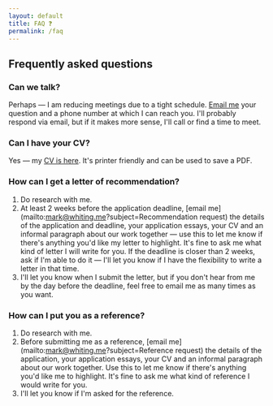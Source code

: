 ```yaml
---
layout: default
title: FAQ ❓
permalink: /faq
---
```


## Frequently asked questions

### Can we talk?
Perhaps — I am reducing meetings due to a tight schedule. [Email me](mailto:mark@whiting.me) your question and a phone number at which I can reach you. I'll probably respond via email, but if it makes more sense, I'll call or find a time to meet.

### Can I have your CV?
Yes — my [CV is here](https://whiting.me/cv). It's printer friendly and can be used to save a PDF.

### How can I get a letter of recommendation?
1. Do research with me.  
2. At least 2 weeks before the application deadline, [email me](mailto:mark@whiting.me?subject=Recommendation request) the details of the application and deadline, your application essays, your CV and an informal paragraph about our work together — use this to let me know if there's anything you'd like my letter to highlight. It's fine to ask me what kind of letter I will write for you. If the deadline is closer than 2 weeks, ask if I'm able to do it — I'll let you know if I have the flexibility to write a letter in that time.
3. I'll let you know when I submit the letter, but if you don't hear from me by the day before the deadline, feel free to email me as many times as you want.

### How can I put you as a reference?
1. Do research with me.  
2. Before submitting me as a reference, [email me](mailto:mark@whiting.me?subject=Reference request) the details of the application, your application essays, your CV and an informal paragraph about our work together. Use this to let me know if there's anything you'd like me to highlight. It's fine to ask me what kind of reference I would write for you.
3. I'll let you know if I'm asked for the reference.
   
<!-- It's heavily inspired by sites from great people around the internet, especially [Scott Klemmer](https://d.ucsd.edu/srk/) and [Michael Bernstein](https://hci.stanford.edu/msb/). [Add an issue on Github](https://github.com/markwhiting/Whiting.me/issues/new) if you have a suggestion to improve it. -->
